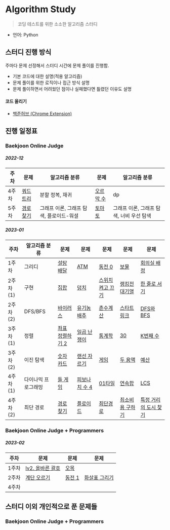 # Algorithm Study

> 코딩 테스트를 위한 소소한 알고리즘 스터디
- 언어: Python

## 스터디 진행 방식

주마다 문제 선정해서 스터디 시간에 문제 풀이를 진행함.

- 기본 코드에 대한 설명(적용 알고리즘)
- 문제 풀이를 위한 로직이나 접근 방식 설명
- 문제 풀이하면서 어려웠던 점이나 실패했다면 틀렸던 이유도 설명

#### 코드 올리기
- [백준허브 (Chrome Extension)](https://velog.io/@flaxinger/%EB%B0%B1%EC%A4%80%ED%97%88%EB%B8%8C-%EC%82%AC%EC%9A%A9-%EB%B0%A9%EB%B2%95)

## 진행 일정표

### Baekjoon Online Judge

##### 2022-12

| **주차** |  **문제** |  **알고리즘 분류** |  **문제** |  **알고리즘 분류** |
| -------- | --------- | ------------------- | --------- | ------------------ | 
| 4주차    | [쿼드트리](https://github.com/g16rim/algorithm_study/tree/master/%EB%B0%B1%EC%A4%80/Silver/1992.%E2%80%85%EC%BF%BC%EB%93%9C%ED%8A%B8%EB%A6%AC) | 분할 정복, 재귀 | [오르막 수](https://github.com/g16rim/algorithm_study/tree/master/%EB%B0%B1%EC%A4%80/Silver/11057.%E2%80%85%EC%98%A4%EB%A5%B4%EB%A7%89%E2%80%85%EC%88%98) |dp|
|5주차|[경로 찾기](https://github.com/g16rim/algorithm_study/tree/master/%EB%B0%B1%EC%A4%80/Silver/11403.%E2%80%85%EA%B2%BD%EB%A1%9C%E2%80%85%EC%B0%BE%EA%B8%B0)|그래프 이론, 그래프 탐색, 플로이드-워셜|[토마토](https://github.com/g16rim/algorithm_study/tree/master/%EB%B0%B1%EC%A4%80/Gold/7576.%E2%80%85%ED%86%A0%EB%A7%88%ED%86%A0)|그래프 이론, 그래프 탐색, 너비 우선 탐색|

##### 2023-01

| **주차** |  **알고리즘 분류** | **문제** | **문제** | **문제** | **문제** | **문제** |
| -------- | ------------------ | -------- | -------- | -------- | -------- | -------- |
| 1주차 | 그리디 |[설탕 배달](https://github.com/g16rim/algorithm_study/tree/master/%EB%B0%B1%EC%A4%80/Silver/2839.%E2%80%85%EC%84%A4%ED%83%95%E2%80%85%EB%B0%B0%EB%8B%AC)|[ATM](https://github.com/g16rim/algorithm_study/tree/master/%EB%B0%B1%EC%A4%80/Silver/11399.%E2%80%85ATM)|[동전 0](https://github.com/g16rim/algorithm_study/tree/master/%EB%B0%B1%EC%A4%80/Silver/11047.%E2%80%85%EB%8F%99%EC%A0%84%E2%80%850)|[보물](https://github.com/g16rim/algorithm_study/tree/master/%EB%B0%B1%EC%A4%80/Silver/1026.%E2%80%85%EB%B3%B4%EB%AC%BC)|[회의실 배정](https://github.com/g16rim/algorithm_study/tree/master/%EB%B0%B1%EC%A4%80/Silver/1931.%E2%80%85%ED%9A%8C%EC%9D%98%EC%8B%A4%E2%80%85%EB%B0%B0%EC%A0%95)|
|2주차(1)|구현|[집합](https://github.com/g16rim/algorithm_study/tree/master/%EB%B0%B1%EC%A4%80/Silver/11723.%E2%80%85%EC%A7%91%ED%95%A9)|[덩치](https://github.com/g16rim/algorithm_study/tree/master/%EB%B0%B1%EC%A4%80/Silver/7568.%E2%80%85%EB%8D%A9%EC%B9%98)|[스위치 켜고 끄기](https://github.com/g16rim/algorithm_study/tree/master/%EB%B0%B1%EC%A4%80/Silver/1244.%E2%80%85%EC%8A%A4%EC%9C%84%EC%B9%98%E2%80%85%EC%BC%9C%EA%B3%A0%E2%80%85%EB%81%84%EA%B8%B0)|[랭킹전 대기열](https://github.com/g16rim/algorithm_study/tree/master/%EB%B0%B1%EC%A4%80/Silver/20006.%E2%80%85%EB%9E%AD%ED%82%B9%EC%A0%84%E2%80%85%EB%8C%80%EA%B8%B0%EC%97%B4)|[한 줄로 서기](https://github.com/g16rim/algorithm_study/tree/master/%EB%B0%B1%EC%A4%80/Silver/1138.%E2%80%85%ED%95%9C%E2%80%85%EC%A4%84%EB%A1%9C%E2%80%85%EC%84%9C%EA%B8%B0)|
|2주차(2)|DFS/BFS|[바이러스](https://github.com/g16rim/algorithm_study/tree/master/%EB%B0%B1%EC%A4%80/Silver/2606.%E2%80%85%EB%B0%94%EC%9D%B4%EB%9F%AC%EC%8A%A4)|[유기농 배추](https://github.com/g16rim/algorithm_study/tree/master/%EB%B0%B1%EC%A4%80/Silver/1012.%E2%80%85%EC%9C%A0%EA%B8%B0%EB%86%8D%E2%80%85%EB%B0%B0%EC%B6%94)|[촌수계산](https://github.com/g16rim/algorithm_study/tree/master/%EB%B0%B1%EC%A4%80/Silver/2644.%E2%80%85%EC%B4%8C%EC%88%98%EA%B3%84%EC%82%B0)|[스타트링크](https://github.com/g16rim/algorithm_study/tree/master/%EB%B0%B1%EC%A4%80/Silver/5014.%E2%80%85%EC%8A%A4%ED%83%80%ED%8A%B8%EB%A7%81%ED%81%AC)|[DFS와 BFS](https://github.com/g16rim/algorithm_study/tree/master/%EB%B0%B1%EC%A4%80/Silver/1260.%E2%80%85DFS%EC%99%80%E2%80%85BFS)|
|3주차(1)|정렬|[좌표 정렬하기 2](https://github.com/g16rim/algorithm_study/tree/master/%EB%B0%B1%EC%A4%80/Silver/11651.%E2%80%85%EC%A2%8C%ED%91%9C%E2%80%85%EC%A0%95%EB%A0%AC%ED%95%98%EA%B8%B0%E2%80%852)|[일곱 난쟁이](https://github.com/g16rim/algorithm_study/tree/master/%EB%B0%B1%EC%A4%80/Bronze/2309.%E2%80%85%EC%9D%BC%EA%B3%B1%E2%80%85%EB%82%9C%EC%9F%81%EC%9D%B4)|[통계학](https://github.com/g16rim/algorithm_study/tree/master/%EB%B0%B1%EC%A4%80/Silver/2108.%E2%80%85%ED%86%B5%EA%B3%84%ED%95%99)|[30](https://github.com/g16rim/algorithm_study/tree/master/%EB%B0%B1%EC%A4%80/Silver/10610.%E2%80%8530)|[K번째 수](https://github.com/g16rim/algorithm_study/tree/master/%EB%B0%B1%EC%A4%80/Silver/11004.%E2%80%85K%EB%B2%88%EC%A7%B8%E2%80%85%EC%88%98)|
|3주차(2)|이진 탐색|[숫자 카드](https://github.com/g16rim/algorithm_study/tree/master/%EB%B0%B1%EC%A4%80/Silver/10815.%E2%80%85%EC%88%AB%EC%9E%90%E2%80%85%EC%B9%B4%EB%93%9C)|[랜선 자르기](https://github.com/g16rim/algorithm_study/tree/master/%EB%B0%B1%EC%A4%80/Silver/1654.%E2%80%85%EB%9E%9C%EC%84%A0%E2%80%85%EC%9E%90%EB%A5%B4%EA%B8%B0)|[게임](https://github.com/g16rim/algorithm_study/tree/master/%EB%B0%B1%EC%A4%80/Silver/1072.%E2%80%85%EA%B2%8C%EC%9E%84)|[두 용액](https://github.com/g16rim/algorithm_study/tree/master/%EB%B0%B1%EC%A4%80/Gold/2470.%E2%80%85%EB%91%90%E2%80%85%EC%9A%A9%EC%95%A1)|[예산](https://github.com/g16rim/algorithm_study/tree/master/%EB%B0%B1%EC%A4%80/Silver/2512.%E2%80%85%EC%98%88%EC%82%B0)|
|4주차(1)|다이나믹 프로그래밍|[돌 게임](https://github.com/g16rim/algorithm_study/tree/master/%EB%B0%B1%EC%A4%80/Silver/9655.%E2%80%85%EB%8F%8C%E2%80%85%EA%B2%8C%EC%9E%84)|[피보나치 수 4](https://github.com/g16rim/algorithm_study/tree/master/%EB%B0%B1%EC%A4%80/Silver/10826.%E2%80%85%ED%94%BC%EB%B3%B4%EB%82%98%EC%B9%98%E2%80%85%EC%88%98%E2%80%854)|[01타일](https://github.com/g16rim/algorithm_study/tree/master/%EB%B0%B1%EC%A4%80/Silver/1904.%E2%80%8501%ED%83%80%EC%9D%BC)|[연속합](https://github.com/g16rim/algorithm_study/tree/master/%EB%B0%B1%EC%A4%80/Silver/1912.%E2%80%85%EC%97%B0%EC%86%8D%ED%95%A9)|[LCS](https://github.com/g16rim/algorithm_study/tree/master/%EB%B0%B1%EC%A4%80/Gold/9251.%E2%80%85LCS)|
|4주차(2)|최단 경로|[경로 찾기](https://github.com/g16rim/algorithm_study/tree/master/%EB%B0%B1%EC%A4%80/Silver/11403.%E2%80%85%EA%B2%BD%EB%A1%9C%E2%80%85%EC%B0%BE%EA%B8%B0)|[플로이드](https://github.com/g16rim/algorithm_study/tree/master/%EB%B0%B1%EC%A4%80/Gold/11404.%E2%80%85%ED%94%8C%EB%A1%9C%EC%9D%B4%EB%93%9C)|[최단경로](https://github.com/g16rim/algorithm_study/tree/master/%EB%B0%B1%EC%A4%80/Gold/1753.%E2%80%85%EC%B5%9C%EB%8B%A8%EA%B2%BD%EB%A1%9C)|[최소비용 구하기](https://github.com/g16rim/algorithm_study/tree/master/%EB%B0%B1%EC%A4%80/Gold/1916.%E2%80%85%EC%B5%9C%EC%86%8C%EB%B9%84%EC%9A%A9%E2%80%85%EA%B5%AC%ED%95%98%EA%B8%B0)|[특정 거리의 도시 찾기](https://github.com/g16rim/algorithm_study/tree/master/%EB%B0%B1%EC%A4%80/Silver/18352.%E2%80%85%ED%8A%B9%EC%A0%95%E2%80%85%EA%B1%B0%EB%A6%AC%EC%9D%98%E2%80%85%EB%8F%84%EC%8B%9C%E2%80%85%EC%B0%BE%EA%B8%B0)|

### Baekjoon Online Judge + Programmers

##### 2023-02

| **주차** | **문제** | **문제** | **문제** |
| -------- | -------- | -------- | -------- |
| 1주차    | [lv2. 올바른 괄호](https://github.com/g16rim/algorithm_study/tree/master/%ED%94%84%EB%A1%9C%EA%B7%B8%EB%9E%98%EB%A8%B8%EC%8A%A4/lv2/12909.%E2%80%85%EC%98%AC%EB%B0%94%EB%A5%B8%E2%80%85%EA%B4%84%ED%98%B8) | [오목](https://github.com/g16rim/algorithm_study/tree/master/%EB%B0%B1%EC%A4%80/Silver/2615.%E2%80%85%EC%98%A4%EB%AA%A9)| |
|2주차|[계단 오르기](https://github.com/g16rim/algorithm_study/tree/master/%EB%B0%B1%EC%A4%80/Silver/2579.%E2%80%85%EA%B3%84%EB%8B%A8%E2%80%85%EC%98%A4%EB%A5%B4%EA%B8%B0)|[동전 1](https://github.com/g16rim/algorithm_study/tree/master/%EB%B0%B1%EC%A4%80/Gold/2293.%E2%80%85%EB%8F%99%EC%A0%84%E2%80%851)|[화살표 그리기](https://github.com/g16rim/algorithm_study/tree/master/%EB%B0%B1%EC%A4%80/Silver/15970.%E2%80%85%ED%99%94%EC%82%B4%ED%91%9C%E2%80%85%EA%B7%B8%EB%A6%AC%EA%B8%B0)|
| 4주차 | | | |

## 스터디 이외 개인적으로 푼 문제들

### Baekjoon Online Judge + Programmers
